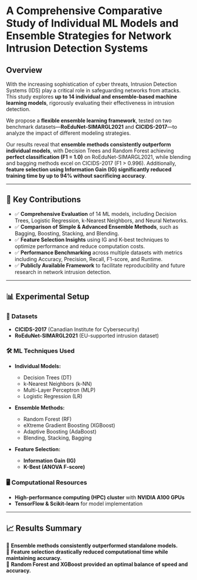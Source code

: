 # A Comprehensive Comparative Study of Individual ML Models and Ensemble Strategies for Network Intrusion Detection Systems

## Overview  

With the increasing sophistication of cyber threats, Intrusion Detection Systems (IDS) play a critical role in safeguarding networks from attacks. This study explores **up to 14 individual and ensemble-based machine learning models**, rigorously evaluating their effectiveness in intrusion detection.  

We propose a **flexible ensemble learning framework**, tested on two benchmark datasets—**RoEduNet-SIMARGL2021** and **CICIDS-2017**—to analyze the impact of different modeling strategies.  

Our results reveal that **ensemble methods consistently outperform individual models**, with Decision Trees and Random Forest achieving **perfect classification (F1 = 1.0)** on RoEduNet-SIMARGL2021, while blending and bagging methods excel on CICIDS-2017 (F1 > 0.996). Additionally, **feature selection using Information Gain (IG) significantly reduced training time by up to 94% without sacrificing accuracy**.  

---

## 🚀 Key Contributions  

- ✅ **Comprehensive Evaluation** of 14 ML models, including Decision Trees, Logistic Regression, k-Nearest Neighbors, and Neural Networks.  
- ✅ **Comparison of Simple & Advanced Ensemble Methods**, such as Bagging, Boosting, Stacking, and Blending.  
- ✅ **Feature Selection Insights** using IG and K-best techniques to optimize performance and reduce computation costs.  
- ✅ **Performance Benchmarking** across multiple datasets with metrics including Accuracy, Precision, Recall, F1-score, and Runtime.  
- ✅ **Publicly Available Framework** to facilitate reproducibility and future research in network intrusion detection.  

---

## 📊 Experimental Setup  

### 📂 Datasets  
- **CICIDS-2017** (Canadian Institute for Cybersecurity)  
- **RoEduNet-SIMARGL2021** (EU-supported intrusion dataset)  

### 🛠️ ML Techniques Used  
- **Individual Models:**  
  - Decision Trees (DT)  
  - k-Nearest Neighbors (k-NN)  
  - Multi-Layer Perceptron (MLP)  
  - Logistic Regression (LR)  

- **Ensemble Methods:**  
  - Random Forest (RF)  
  - eXtreme Gradient Boosting (XGBoost)  
  - Adaptive Boosting (AdaBoost)  
  - Blending, Stacking, Bagging  

- **Feature Selection:**  
  - **Information Gain (IG)**  
  - **K-Best (ANOVA F-score)**  

### 🖥️ Computational Resources  
- **High-performance computing (HPC) cluster** with **NVIDIA A100 GPUs**  
- **TensorFlow & Scikit-learn** for model implementation  

---

## 📈 Results Summary  

📌 **Ensemble methods consistently outperformed standalone models.**  
📌 **Feature selection drastically reduced computational time while maintaining accuracy.**  
📌 **Random Forest and XGBoost provided an optimal balance of speed and accuracy.**  
